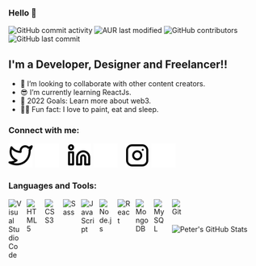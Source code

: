 ### Hello 👋

![GitHub commit activity](https://img.shields.io/github/commit-activity/w/peterxavier01/peter-uadiale?style=for-the-badge)
![AUR last modified](https://img.shields.io/aur/last-modified/google-chrome?style=for-the-badge)
![GitHub contributors](https://img.shields.io/github/contributors/peterxavier01/peter-uadiale?style=for-the-badge)
![GitHub last commit](https://img.shields.io/github/last-commit/peterxavier01/peter-uadiale?style=for-the-badge)

## I'm a Developer, Designer and Freelancer!!

- 👯 I’m looking to collaborate with other content creators.
- 😎 I’m currently learning ReactJs.
- 🏫 2022 Goals: Learn more about web3.
- 👨‍🏭 Fun fact: I love to paint, eat and sleep.

### Connect with me:
[![website](./assets/twitter-light.svg)](https://twitter.com/peter_uadiale#gh-light-mode-only)
[![website](./assets/twitter-dark.svg)](https://twitter.com/peter_uadiale#gh-dark-mode-only)
&nbsp;&nbsp;
[![website](./assets/linkedin-light.svg)](https://www.linkedin.com/in/peter-o-uadiale-69541a19a/#gh-light-mode-only)
[![website](./assets/linkedin-dark.svg)](https://www.linkedin.com/in/peter-o-uadiale-69541a19a/#gh-dark-mode-only)
&nbsp;&nbsp;
[![website](./assets/instagram-light.svg)](https://www.instagram.com/peter_xavier__/#gh-light-mode-only)
[![website](./assets/instagram-dark.svg)](https://www.instagram.com/peter_xavier__/#gh-dark-mode-only)
<br />

### Languages and Tools:

<img align="left" alt="Visual Studio Code" width="26px" src="https://cdn.jsdelivr.net/gh/devicons/devicon/icons/vscode/vscode-original.svg" style="padding-right:10px;">
<img align="left" alt="HTML5" width="26px" src="https://cdn.jsdelivr.net/gh/devicons/devicon/icons/html5/html5-original.svg" style="padding-right:10px;" />
<img align="left" alt="CSS3" width="26px" src="https://cdn.jsdelivr.net/gh/devicons/devicon/icons/css3/css3-original.svg" style="padding-right:10px;" />
<img align="left" alt="Sass" width="26px" src="https://cdn.jsdelivr.net/gh/devicons/devicon/icons/sass/sass-original.svg" style="padding-right:10px;" />
<img align="left" alt="JavaScript" width="26px" src="https://cdn.jsdelivr.net/gh/devicons/devicon/icons/javascript/javascript-original.svg" style="padding-right:10px;" />
<img align="left" alt="Node.js" width="26px" src="https://cdn.jsdelivr.net/gh/devicons/devicon/icons/nodejs/nodejs-original.svg" style="padding-right:10px;" />
<img align="left" alt="React" width="26px" src="https://cdn.jsdelivr.net/gh/devicons/devicon/icons/react/react-original.svg" style="padding-right:10px;" />
<img align="left" alt="MongoDB" width="26px" src="https://cdn.jsdelivr.net/gh/devicons/devicon/icons/mongodb/mongodb-original.svg" style="padding-right:10px;" />
<img align="left" alt="MySQL" width="26px" src="https://cdn.jsdelivr.net/gh/devicons/devicon/icons/mysql/mysql-original.svg" style="padding-right:10px;" />
<img align="left" alt="Git" width="26px" src="https://cdn.jsdelivr.net/gh/devicons/devicon/icons/git/git-original.svg" style="padding-right:10px;" />

<br />
<br />
<br />

<img align="left" alt="Peter's GitHub Stats" src="https://github-readme-stats.vercel.app/api?username=peterxavier01&show_icons=true&hide_border=false&title_color=2274A5&icon_color=2274A5&bg_color=1b2125&text_color=ffffff&border_color=0c1a25" />
